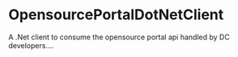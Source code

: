 # OpensourcePortalDotNetClient
A .Net client to consume the opensource portal api handled by DC developers....
